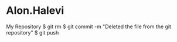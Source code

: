 # Alon.Halevi
My Repository
$ git rm <file>
$ git commit -m "Deleted the file from the git repository"
$ git push
